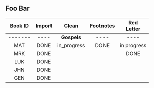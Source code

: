 

## Foo Bar

| Book ID | Import | Clean | Footnotes | Red<br>Letter |
| :---:   | :---:  | :---: | :---:     | :---:      |
| ------- | ----   | **Gospels** | ---- | ---- | ---- |
|  MAT    | DONE   | in_progress | DONE | in progress |
|  MRK    | DONE   |       |     | DONE |           |
|  LUK    | DONE   |       |     |      |           |
|  JHN    | DONE   |       |     |      |           |
|  GEN    | DONE   |       |     |      |           |

 
